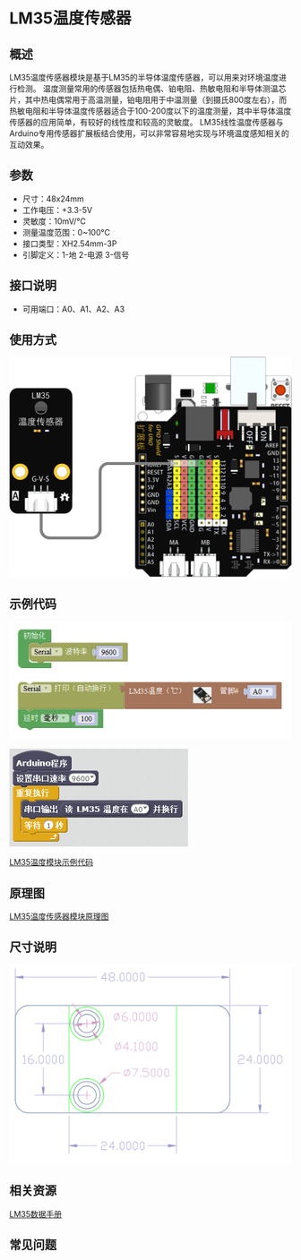 # LM35温度传感器

## 概述

LM35温度传感器模块是基于LM35的半导体温度传感器，可以用来对环境温度进行检测。 温度测量常用的传感器包括热电偶、铂电阻、热敏电阻和半导体测温芯片，其中热电偶常用于高温测量，铂电阻用于中温测量（到摄氏800度左右），而热敏电阻和半导体温度传感器适合于100-200度以下的温度测量，其中半导体温度传感器的应用简单，有较好的线性度和较高的灵敏度。 LM35线性温度传感器与Arduino专用传感器扩展板结合使用，可以非常容易地实现与环境温度感知相关的互动效果。

## 参数

* 尺寸：48x24mm
* 工作电压：+3.3-5V
* 灵敏度：10mV/℃
* 测量温度范围：0~100℃
* 接口类型：XH2.54mm-3P
* 引脚定义：1-地 2-电源 3-信号

## 接口说明

* 可用端口：A0、A1、A2、A3

## 使用方式

![](../../.gitbook/assets/arduino-35.png)

## 示例代码

![](../../.gitbook/assets/arduino-69.png)

![](../../.gitbook/assets/arduino-42.png)

[LM35温度模块示例代码](http://www.haohaodada.com/show.php?id=955727)

## 原理图

[LM35温度传感器模块原理图](https://github.com/Haohaodada-official/haohaodada-docs/blob/master/原理图/LM35传感器模块.pdf)

## 尺寸说明

![](../../.gitbook/assets/arduino-01.png)

## 相关资源

[LM35数据手册](https://github.com/Haohaodada-official/haohaodada-docs/blob/master/主要芯片说明书/LM35.PDF)

## 常见问题

